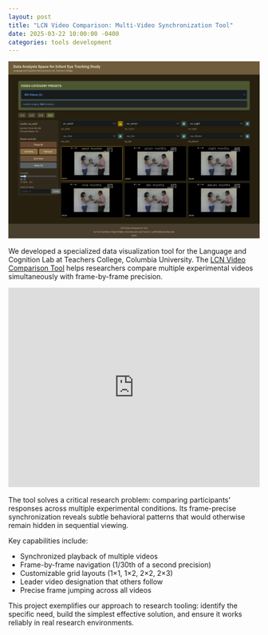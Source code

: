 ```yaml
---
layout: post
title: "LCN Video Comparison: Multi-Video Synchronization Tool"
date: 2025-03-22 10:00:00 -0400
categories: tools development
---
```


![LCN Video Comparison Tool Screenshot](/media/eir-data-visualization.png)

We developed a specialized data visualization tool for the Language and Cognition Lab at Teachers College, Columbia University. The [LCN Video Comparison Tool](https://yurigushiken.github.io/LCN-video-viewer/) helps researchers compare multiple experimental videos simultaneously with frame-by-frame precision.

<iframe width="100%" height="400" src="https://www.youtube.com/embed/LjDz26i2shU" frameborder="0" allow="accelerometer; autoplay; clipboard-write; encrypted-media; gyroscope; picture-in-picture" allowfullscreen></iframe>

The tool solves a critical research problem: comparing participants' responses across multiple experimental conditions. Its frame-precise synchronization reveals subtle behavioral patterns that would otherwise remain hidden in sequential viewing.

Key capabilities include:
- Synchronized playback of multiple videos
- Frame-by-frame navigation (1/30th of a second precision)
- Customizable grid layouts (1×1, 1×2, 2×2, 2×3)
- Leader video designation that others follow
- Precise frame jumping across all videos

This project exemplifies our approach to research tooling: identify the specific need, build the simplest effective solution, and ensure it works reliably in real research environments. 